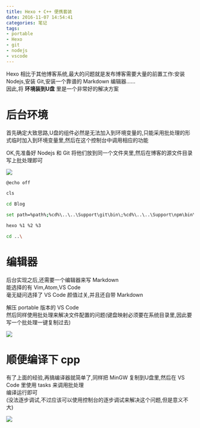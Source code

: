 ```yaml
---
title: Hexo + C++ 便携套装
date: 2016-11-07 14:54:41
categories: 笔记
tags:
- portable
- Hexo
- git
- nodejs
- vscode
---
```

Hexo 相比于其他博客系统,最大的问题就是发布博客需要大量的前置工作:安装 Nodejs,安装 Git,安装一个靠谱的 Markdown 编辑器……  
因此,将 **环境装到U盘** 里是一个非常好的解决方案  
<!--more-->

# 后台环境
首先确定大致思路,U盘的组件必然是无法加入到环境变量的,只能采用批处理的形式临时加入到环境变量里,然后在这个控制台中调用相应的功能  

OK,先准备好 Nodejs 和 Git 将他们放到同一个文件夹里,然后在博客的源文件目录写上批处理即可  

![](/post/img/portable_1.png)

```bash
@echo off

cls

cd Blog

set path=%path%;%cd%\..\..\Support\git\bin\;%cd%\..\..\Support\npm\bin\;%cd%\..\..\Support\nodejs\;%cd%\..\..\Support\npm\;%cd%\..\..\Support\git\

hexo %1 %2 %3

cd ..\
```

# 编辑器 
后台实现之后,还需要一个编辑器来写 Markdown  
能选择的有 Vim,Atom,VS Code  
毫无疑问选择了 VS Code 颜值过关,并且还自带 Markdown  

解压 portable 版本的 VS Code  
然后同样使用批处理来解决文件配置的问题(键盘映射必须要在系统目录里,因此要写一个批处理一键复制过去)  

![](/post/img/portable_2.png)

# 顺便编译下 cpp  
有了上面的经验,再搞编译器就简单了,同样把 MinGW 复制到U盘里,然后在 VS Code 里使用 tasks 来调用批处理  
编译运行即可  
(没法逐步调试,不过应该可以使用控制台的逐步调试来解决这个问题,但是意义不大)  

![](/post/img/portable_3.png)